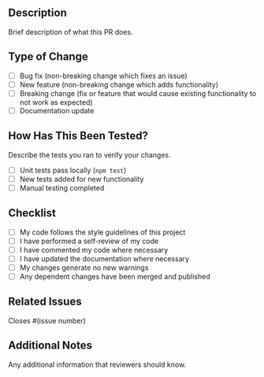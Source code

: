 ## Description
Brief description of what this PR does.

## Type of Change
- [ ] Bug fix (non-breaking change which fixes an issue)
- [ ] New feature (non-breaking change which adds functionality)
- [ ] Breaking change (fix or feature that would cause existing functionality to not work as expected)
- [ ] Documentation update

## How Has This Been Tested?
Describe the tests you ran to verify your changes.

- [ ] Unit tests pass locally (`npm test`)
- [ ] New tests added for new functionality
- [ ] Manual testing completed

## Checklist
- [ ] My code follows the style guidelines of this project
- [ ] I have performed a self-review of my code
- [ ] I have commented my code where necessary
- [ ] I have updated the documentation where necessary
- [ ] My changes generate no new warnings
- [ ] Any dependent changes have been merged and published

## Related Issues
Closes #(issue number)

## Additional Notes
Any additional information that reviewers should know.